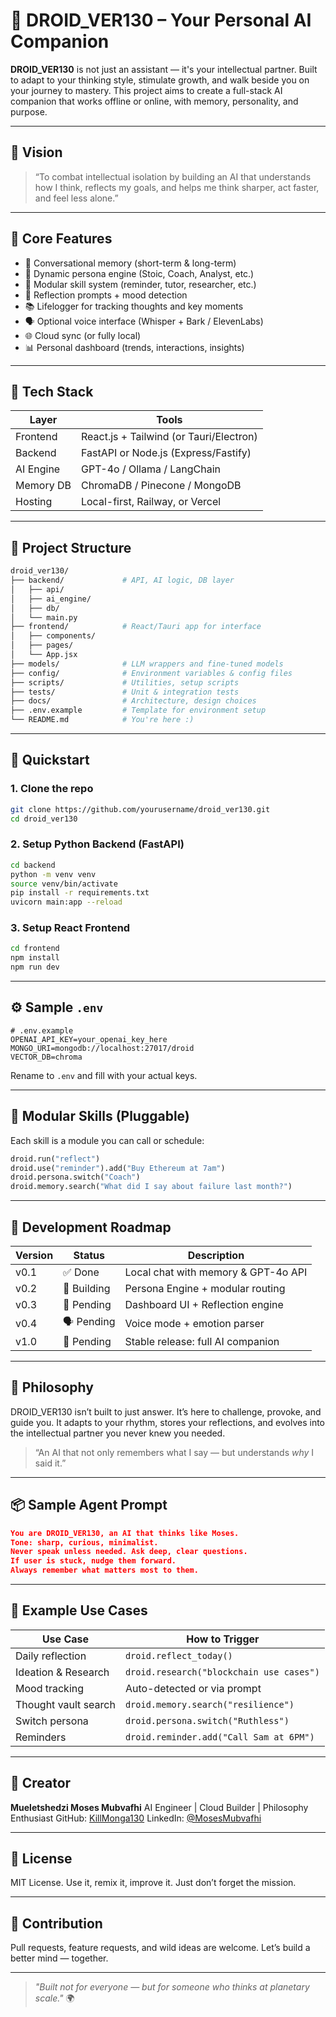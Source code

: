 # 🤖 DROID_VER130 – Your Personal AI Companion

**DROID_VER130** is not just an assistant — it's your intellectual partner. Built to adapt to your thinking style, stimulate growth, and walk beside you on your journey to mastery. This project aims to create a full-stack AI companion that works offline or online, with memory, personality, and purpose.

---

## 📌 Vision

> “To combat intellectual isolation by building an AI that understands how I think, reflects my goals, and helps me think sharper, act faster, and feel less alone.”

---

## 🧠 Core Features

- 🧠 Conversational memory (short-term & long-term)
- 🧬 Dynamic persona engine (Stoic, Coach, Analyst, etc.)
- 🧩 Modular skill system (reminder, tutor, researcher, etc.)
- 🧘 Reflection prompts + mood detection
- 📚 Lifelogger for tracking thoughts and key moments
- 🗣️ Optional voice interface (Whisper + Bark / ElevenLabs)
- 🌐 Cloud sync (or fully local)
- 📊 Personal dashboard (trends, interactions, insights)

---

## 🧱 Tech Stack

| Layer       | Tools                              |
|-------------|-------------------------------------|
| Frontend    | React.js + Tailwind (or Tauri/Electron) |
| Backend     | FastAPI or Node.js (Express/Fastify) |
| AI Engine   | GPT-4o / Ollama / LangChain         |
| Memory DB   | ChromaDB / Pinecone / MongoDB       |
| Hosting     | Local-first, Railway, or Vercel     |

---

## 📁 Project Structure

```bash
droid_ver130/
├── backend/             # API, AI logic, DB layer
│   ├── api/
│   ├── ai_engine/
│   ├── db/
│   └── main.py
├── frontend/            # React/Tauri app for interface
│   ├── components/
│   ├── pages/
│   └── App.jsx
├── models/              # LLM wrappers and fine-tuned models
├── config/              # Environment variables & config files
├── scripts/             # Utilities, setup scripts
├── tests/               # Unit & integration tests
├── docs/                # Architecture, design choices
├── .env.example         # Template for environment setup
└── README.md            # You're here :)
````

---

## 🚀 Quickstart

### 1. Clone the repo

```bash
git clone https://github.com/yourusername/droid_ver130.git
cd droid_ver130
```

### 2. Setup Python Backend (FastAPI)

```bash
cd backend
python -m venv venv
source venv/bin/activate
pip install -r requirements.txt
uvicorn main:app --reload
```

### 3. Setup React Frontend

```bash
cd frontend
npm install
npm run dev
```

---

## ⚙️ Sample `.env`

```env
# .env.example
OPENAI_API_KEY=your_openai_key_here
MONGO_URI=mongodb://localhost:27017/droid
VECTOR_DB=chroma
```

Rename to `.env` and fill with your actual keys.

---

## 🧩 Modular Skills (Pluggable)

Each skill is a module you can call or schedule:

```python
droid.run("reflect")
droid.use("reminder").add("Buy Ethereum at 7am")
droid.persona.switch("Coach")
droid.memory.search("What did I say about failure last month?")
```

---

## 🧪 Development Roadmap

| Version | Status      | Description                         |
| ------- | ----------- | ----------------------------------- |
| v0.1    | ✅ Done      | Local chat with memory & GPT-4o API |
| v0.2    | 🔄 Building | Persona Engine + modular routing    |
| v0.3    | 🧠 Pending  | Dashboard UI + Reflection engine    |
| v0.4    | 🗣️ Pending | Voice mode + emotion parser         |
| v1.0    | 🚀 Pending  | Stable release: full AI companion   |

---

## 🔮 Philosophy

DROID\_VER130 isn’t built to just answer. It’s here to challenge, provoke, and guide you. It adapts to your rhythm, stores your reflections, and evolves into the intellectual partner you never knew you needed.

> “An AI that not only remembers what I say — but understands *why* I said it.”

---

## 📦 Sample Agent Prompt

```json
You are DROID_VER130, an AI that thinks like Moses.
Tone: sharp, curious, minimalist.
Never speak unless needed. Ask deep, clear questions.
If user is stuck, nudge them forward.
Always remember what matters most to them.
```

---

## 🧠 Example Use Cases

| Use Case             | How to Trigger                           |
| -------------------- | ---------------------------------------- |
| Daily reflection     | `droid.reflect_today()`                  |
| Ideation & Research  | `droid.research("blockchain use cases")` |
| Mood tracking        | Auto-detected or via prompt              |
| Thought vault search | `droid.memory.search("resilience")`      |
| Switch persona       | `droid.persona.switch("Ruthless")`       |
| Reminders            | `droid.reminder.add("Call Sam at 6PM")`  |

---

## 👤 Creator

**Mueletshedzi Moses Mubvafhi**
AI Engineer | Cloud Builder | Philosophy Enthusiast
GitHub: [KillMonga130](https://github.com/KillMonga130)
LinkedIn: [@MosesMubvafhi]((https://linkedin.com/in/mosesmubvafhi](https://www.linkedin.com/in/mueletshedzimoses/)))

---

## 📜 License

MIT License. Use it, remix it, improve it. Just don’t forget the mission.

---

## 🤝 Contribution

Pull requests, feature requests, and wild ideas are welcome. Let’s build a better mind — together.

---

> *"Built not for everyone — but for someone who thinks at planetary scale."* 🌍

```
